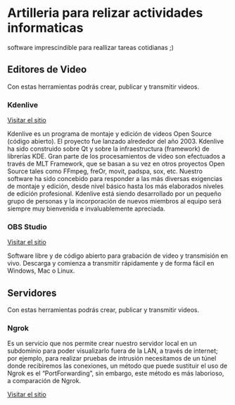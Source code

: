 # Artilleria para relizar actividades informaticas
software imprescindible para reallizar tareas cotidianas ;)

## Editores de Video
Con estas herramientas podrás crear, publicar y transmitir videos.


### Kdenlive
[Visitar el sitio](https://kdenlive.org/es/)

Kdenlive es un programa de montaje y edición de videos Open Source (código abierto). El proyecto fue lanzado alrededor del año 2003. Kdenlive ha sido construido sobre Qt y sobre la infraestructura (framework) de librerías KDE. Gran parte de los procesamientos de video son efectuados a través de MLT Framework, que se basan a su vez en otros proyectos Open Source tales como FFmpeg, freOr, movit, padspa, sox, etc.
Nuestro software ha sido concebido para responder a las más diversas exigencias de montaje y edición, desde nivel básico hasta los más elaborados niveles de edición profesional.
Kdenlive está siendo desarrollado por un pequeño grupo de personas y la incorporación de nuevos miembros al equipo será siempre muy bienvenida e invaluablemente apreciada.

### OBS Studio
[Visitar el sitio](https://obsproject.com/es)

Software libre y de código abierto para grabación de video y transmisión en vivo.
Descarga y comienza a transmitir rápidamente y de forma fácil en Windows, Mac o Linux.


## Servidores
Con estas herramientas podrás crear, publicar y transmitir videos.

### Ngrok
Es un servicio que nos permite crear nuestro servidor local en un subdominio para poder visualizarlo fuera de la LAN, a través de internet; por ejemplo, para realizar pruebas de intrusión necesitamos de un túnel donde recibiremos las conexiones, un método que puede sustituir el uso de Ngrok es el “PortForwarding”, sin embargo, este método es más laborioso, a comparación de Ngrok.

[Visitar el sitio]([https://obsproject.com/es](https://ngrok.com/))
